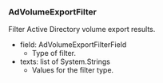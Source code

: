 ### AdVolumeExportFilter
Filter Active Directory volume export results.

- field: AdVolumeExportFilterField
  - Type of filter.
- texts: list of System.Strings
  - Values for the filter type.
